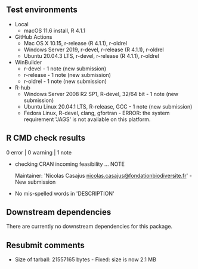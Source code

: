 ## Test environments

* Local
  * macOS 11.6 install, R 4.1.1
* GitHub Actions
  * Mac OS X 10.15, r-release (R 4.1.1), r-oldrel
  * Windows Server 2019, r-devel, r-release (R 4.1.1), r-oldrel
  * Ubuntu 20.04.3 LTS, r-devel, r-release (R 4.1.1), r-oldrel
* WinBuilder
  * r-devel - 1 note (new submission)
  * r-release - 1 note (new submission)
  * r-oldrel - 1 note (new submission)
* R-hub
  * Windows Server 2008 R2 SP1, R-devel, 32/64 bit - 1 note (new submission)
  * Ubuntu Linux 20.04.1 LTS, R-release, GCC - 1 note (new submission)
  * Fedora Linux, R-devel, clang, gfortran - ERROR: the system requirement 'JAGS' is not available on this platform.

## R CMD check results

0 error | 0 warning | 1 note

* checking CRAN incoming feasibility ... NOTE
  
  Maintainer: 'Nicolas Casajus <nicolas.casajus@fondationbiodiversite.fr>' - New submission

* No mis-spelled words in 'DESCRIPTION'


## Downstream dependencies

There are currently no downstream dependencies for this package.

## Resubmit comments

* Size of tarball: 21557165 bytes - Fixed: size is now 2.1 MB
